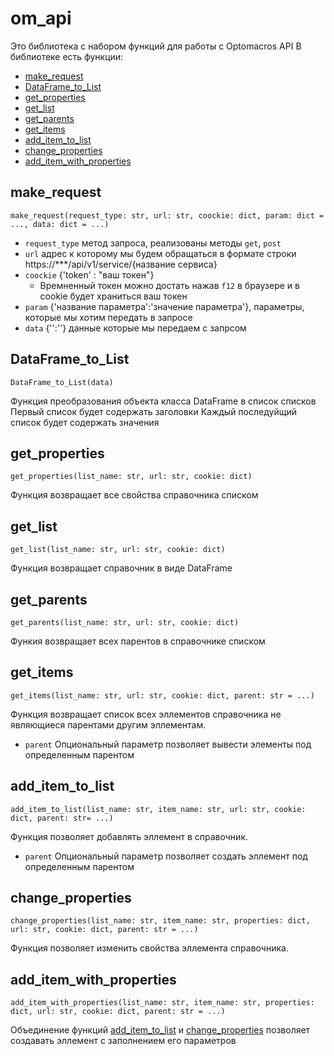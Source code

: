 # om_api

Это библиотека с набором функций для работы с Optomacros API
В библиотеке есть функции:
- [make_request](#make_request)
- [DataFrame_to_List](#DataFrame_to_List)
- [get_properties](#get_properties)
- [get_list](#get_list)
- [get_parents](#get_parents)
- [get_items](#get_items)
- [add_item_to_list](#add_item_to_list)
- [change_properties](#change_properties)
- [add_item_with_properties](#add_item_with_properties)

## make_request
`make_request(request_type: str, url: str, coockie: dict, param: dict = ..., data: dict = ...)`

- `request_type` метод запроса, реализованы методы `get`, `post`
- `url` адрес к которому мы будем обращаться в формате строки https://***/api/v1/service/{название сервиса}
- `coockie` {'token' : "ваш токен"}
    - Времненный токен можно достать нажав `f12` в браузере и в cookie будет храниться ваш токен
- `param` {'название параметра':'значение параметра'}, параметры, которые мы хотим передать в запросе
- `data` {'':''} данные которые мы передаем с запрсом

## DataFrame_to_List
`DataFrame_to_List(data)`

Функция преобразования объекта класса DataFrame в список списков
Первый список будет содержать заголовки
Каждый последуйщий список будет содержать значения

## get_properties
`get_properties(list_name: str, url: str, cookie: dict)`

Функция возвращает все свойства справочника списком

## get_list
`get_list(list_name: str, url: str, cookie: dict)`

Функция возвращает справочник в виде DataFrame

## get_parents
`get_parents(list_name: str, url: str, cookie: dict)`

Функия возвращает всех парентов в справочнике списком

## get_items
`get_items(list_name: str, url: str, cookie: dict, parent: str = ...)`

Функция возвращает список всех эллементов справочника не являющиеся парентами другим эллементам.
- `parent` Опциональный параметр позволяет вывести элементы под определенным парентом

## add_item_to_list
`add_item_to_list(list_name: str, item_name: str, url: str, cookie: dict, parent: str= ...)`

Функция позволяет добавлять эллемент в справочник.
- `parent` Опциональный параметр позволяет создать эллемент под определенным парентом

## change_properties
`change_properties(list_name: str, item_name: str, properties: dict, url: str, cookie: dict, parent: str = ...)`

Функция позволяет изменить свойства эллемента справочника.

## add_item_with_properties
`add_item_with_properties(list_name: str, item_name: str, properties: dict, url: str, cookie: dict, parent: str = ...)`

Объединение функций [add_item_to_list](#add_item_to_list) и [change_properties](#change_properties) позволяет создавать эллемент с заполнением его параметров